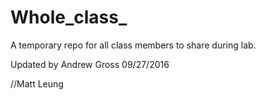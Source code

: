 # Whole_class_
A temporary repo for all class members to share during lab.

Updated by Andrew Gross 09/27/2016

//Matt Leung
